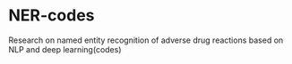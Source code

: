 # NER-codes
Research on named entity recognition of adverse drug reactions based on NLP and deep learning(codes)
